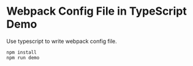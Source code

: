Webpack Config File in TypeScript Demo
======================================

Use typescript to write webpack config file.

```
npm install
npm run demo
```
